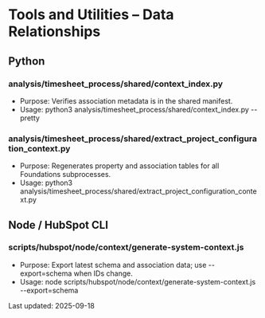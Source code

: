 # Tools and Utilities – Data Relationships

## Python

### analysis/timesheet_process/shared/context_index.py
- Purpose: Verifies association metadata is in the shared manifest.
- Usage: python3 analysis/timesheet_process/shared/context_index.py --pretty

### analysis/timesheet_process/shared/extract_project_configuration_context.py
- Purpose: Regenerates property and association tables for all Foundations subprocesses.
- Usage: python3 analysis/timesheet_process/shared/extract_project_configuration_context.py

## Node / HubSpot CLI

### scripts/hubspot/node/context/generate-system-context.js
- Purpose: Export latest schema and association data; use --export=schema when IDs change.
- Usage: node scripts/hubspot/node/context/generate-system-context.js --export=schema

Last updated: 2025-09-18

